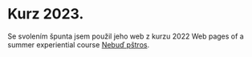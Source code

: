 # Kurz 2023.

Se svolením špunta jsem použil jeho web z kurzu 2022
Web pages of a summer experiential course [Nebuď pštros](http://pstros.halahoj.org).

